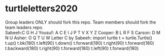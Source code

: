 # turtleletters2020

Group leaders ONLY should fork this repo.  Team members should fork the team leaders repo.  
Sabeeh:C G H J 
Yousuf: A C E I J P T V X Y Z
Cooper: B L R F S
Carson: D M N U
Asher: O Q T U W
Letter C by Sabeeh:
import turtle
t = turtle.Turtle()
t.up()
t.bk(180)
t.left(90)
t.down()
t.forward(180)
t.right(90)
t.forward(180)
t.backward(180)
t.right(90)
t.forward(180)
t.left(90)
t.forward(180)

